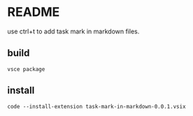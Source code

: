 # README

use ctrl+t to add task mark in markdown files.

## build

    vsce package

## install

    code --install-extension task-mark-in-markdown-0.0.1.vsix
